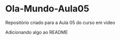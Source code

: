 # Ola-Mundo-Aula05
 Repositório criado para a Aula 05 do curso em vídeo

 Adicionando algo ao README
